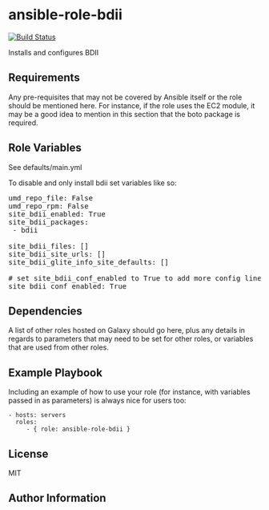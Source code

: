 ansible-role-bdii
=========
[![Build Status](https://travis-ci.org/CSCfi/ansible-role-bdii.svg?branch=master)](https://travis-ci.org/CSCfi/ansible-role-bdii)

Installs and configures BDII

Requirements
------------

Any pre-requisites that may not be covered by Ansible itself or the role should be mentioned here. For instance, if the role uses the EC2 module, it may be a good idea to mention in this section that the boto package is required.

Role Variables
--------------

See defaults/main.yml

To disable and only install bdii set variables like so:

<pre>
umd_repo_file: False
umd_repo_rpm: False
site_bdii_enabled: True
site_bdii_packages:
 - bdii

site_bdii_files: []
site_bdii_site_urls: []
site_bdii_glite_info_site_defaults: []

# set site_bdii_conf_enabled to True to add more config lines to bdii.conf
site_bdii_conf_enabled: True
</pre>




Dependencies
------------

A list of other roles hosted on Galaxy should go here, plus any details in regards to parameters that may need to be set for other roles, or variables that are used from other roles.

Example Playbook
----------------

Including an example of how to use your role (for instance, with variables passed in as parameters) is always nice for users too:

    - hosts: servers
      roles:
         - { role: ansible-role-bdii }

License
-------

MIT

Author Information
------------------
